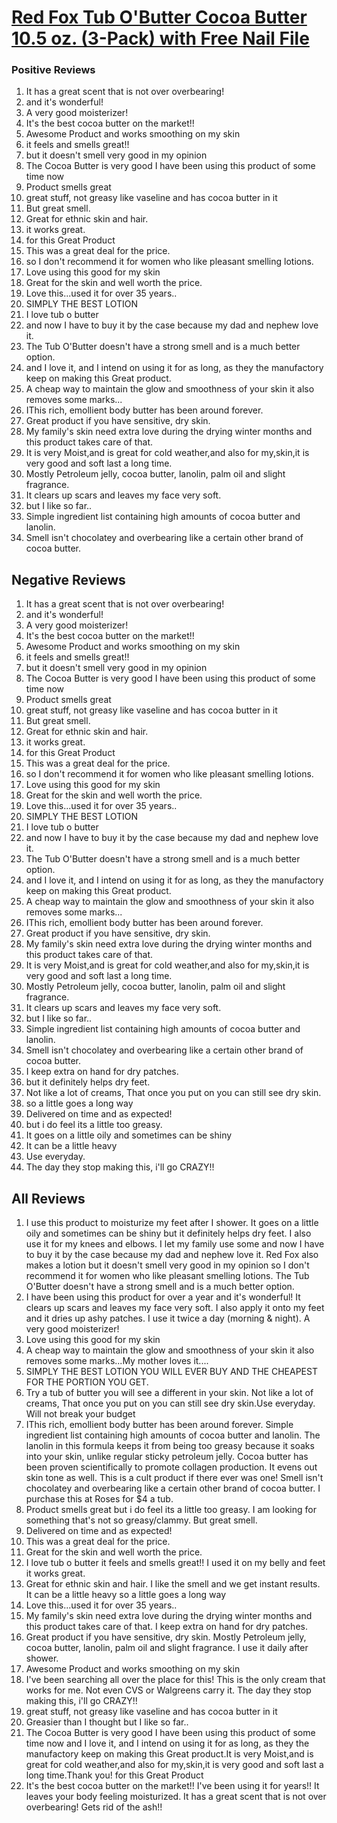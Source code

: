 # [Red Fox Tub O&#x27;Butter Cocoa Butter 10.5 oz. (3-Pack) with Free Nail File](https://products.checkmycream.com/products/Red-Fox-Tub-O&#x27;Butter-Cocoa-Butter-10.5-oz.-(3-Pack)-with-Free-Nail-File.html)

### Positive Reviews

<ol>
      <li>It has a great scent that is not over overbearing!</li>
      <li>and it&#x27;s wonderful!</li>
      <li>A very good moisterizer!</li>
      <li>It&#x27;s the best cocoa butter on the market!!</li>
      <li>Awesome Product and works smoothing on my skin</li>
      <li>it feels and smells great!!  </li>
      <li>but it doesn&#x27;t smell very good in my opinion</li>
      <li>The Cocoa Butter is very good I have been using this product of some time now</li>
      <li>Product smells great</li>
      <li>great stuff, not greasy like vaseline and has cocoa butter in it</li>
      <li>But great smell.</li>
      <li>Great for ethnic skin and hair.</li>
      <li>it works great.</li>
      <li>for this Great Product</li>
      <li>This was a great deal for the price.</li>
      <li>so I don&#x27;t recommend it for women who like pleasant smelling lotions.  </li>
      <li>Love using this good for my skin</li>
      <li>Great for the skin and well worth the price.</li>
      <li>Love this...used it for over 35 years..</li>
      <li>SIMPLY THE BEST LOTION</li>
      <li>I love tub o butter</li>
      <li>and now I have to buy it by the case because my dad and nephew love it.</li>
      <li>The Tub O&#x27;Butter doesn&#x27;t have a strong smell and is a much better option.</li>
      <li>and I love it, and I intend on using it for as long, as they the manufactory keep on making this Great product.</li>
      <li>A cheap way to maintain the glow and smoothness of your skin it also removes some marks...</li>
      <li>IThis rich, emollient body butter has been around forever.</li>
      <li>Great product if you have sensitive, dry skin.</li>
      <li>My family&#x27;s skin need extra love during the drying winter months and this product takes care of that.  </li>
      <li>It is very Moist,and is great for cold weather,and also for my,skin,it is very good and soft last a long time.</li>
      <li>Mostly Petroleum jelly, cocoa butter, lanolin, palm oil and slight fragrance.</li>
      <li>It clears up scars and leaves my face very soft.</li>
      <li>but I like so far..</li>
      <li>Simple ingredient list containing high amounts of cocoa butter and lanolin.</li>
      <li>Smell isn&#x27;t chocolatey and overbearing like a certain other brand of cocoa butter.</li>
</ol>


<h2>Negative Reviews</h2>
<ol>
<li> It has a great scent that is not over overbearing!</li>
<li> and it&#x27;s wonderful!</li>
<li> A very good moisterizer!</li>
<li> It&#x27;s the best cocoa butter on the market!!</li>
<li> Awesome Product and works smoothing on my skin</li>
<li> it feels and smells great!!  </li>
<li> but it doesn&#x27;t smell very good in my opinion</li>
<li> The Cocoa Butter is very good I have been using this product of some time now</li>
<li> Product smells great</li>
<li> great stuff, not greasy like vaseline and has cocoa butter in it</li>
<li> But great smell.</li>
<li> Great for ethnic skin and hair.</li>
<li> it works great.</li>
<li> for this Great Product</li>
<li> This was a great deal for the price.</li>
<li> so I don&#x27;t recommend it for women who like pleasant smelling lotions.  </li>
<li> Love using this good for my skin</li>
<li> Great for the skin and well worth the price.</li>
<li> Love this...used it for over 35 years..</li>
<li> SIMPLY THE BEST LOTION</li>
<li> I love tub o butter</li>
<li> and now I have to buy it by the case because my dad and nephew love it.</li>
<li> The Tub O&#x27;Butter doesn&#x27;t have a strong smell and is a much better option.</li>
<li> and I love it, and I intend on using it for as long, as they the manufactory keep on making this Great product.</li>
<li> A cheap way to maintain the glow and smoothness of your skin it also removes some marks...</li>
<li> IThis rich, emollient body butter has been around forever.</li>
<li> Great product if you have sensitive, dry skin.</li>
<li> My family&#x27;s skin need extra love during the drying winter months and this product takes care of that.  </li>
<li> It is very Moist,and is great for cold weather,and also for my,skin,it is very good and soft last a long time.</li>
<li> Mostly Petroleum jelly, cocoa butter, lanolin, palm oil and slight fragrance.</li>
<li> It clears up scars and leaves my face very soft.</li>
<li> but I like so far..</li>
<li> Simple ingredient list containing high amounts of cocoa butter and lanolin.</li>
<li> Smell isn&#x27;t chocolatey and overbearing like a certain other brand of cocoa butter.</li>
<li> I keep extra on hand for dry patches.</li>
<li> but it definitely helps dry feet.  </li>
<li> Not like a lot of creams, That once you put on you can still see dry skin.</li>
<li> so a little goes a long way</li>
<li> Delivered on time and as expected!</li>
<li> but i do feel its a little too greasy.</li>
<li> It goes on a little oily and sometimes can be shiny</li>
<li> It can be a little heavy</li>
<li> Use everyday.</li>
<li> The day they stop making this, i&#x27;ll go CRAZY!!</li>
</ol>

<h2>All Reviews</h2>

<ol>
    <li> I use this product to moisturize my feet after I shower.  It goes on a little oily and sometimes can be shiny but it definitely helps dry feet.  I also use it for my knees and elbows.  I let my family use some and now I have to buy it by the case because my dad and nephew love it. Red Fox also makes a lotion but it doesn&#x27;t smell very good in my opinion so I don&#x27;t recommend it for women who like pleasant smelling lotions.  The Tub O&#x27;Butter doesn&#x27;t have a strong smell and is a much better option.</li>
    <li> I have been using this product for over a year and it&#x27;s wonderful! It clears up scars and leaves my face very soft. I also apply it onto my feet and it dries up ashy patches. I use it twice a day (morning &amp; night). A very good moisterizer!</li>
    <li> Love using this good for my skin</li>
    <li> A cheap way to maintain the glow and smoothness of your skin it also removes some marks...My mother loves it....</li>
    <li> SIMPLY THE BEST LOTION YOU WILL EVER BUY AND THE CHEAPEST FOR THE PORTION YOU GET.</li>
    <li> Try a tub of butter you will see a different in your skin. Not like a lot of creams, That once you put on you can still see dry skin.Use everyday. Will not break your budget</li>
    <li> IThis rich, emollient body butter has been around forever. Simple ingredient list containing high amounts of cocoa butter and lanolin. The lanolin in this formula keeps it from being too greasy because it soaks into your skin, unlike regular sticky petroleum jelly. Cocoa butter has been proven scientifically to promote collagen production. It evens out skin tone as well. This is a cult product if there ever was one! Smell isn&#x27;t chocolatey and overbearing like a certain other brand of cocoa butter. I purchase this at Roses for $4 a tub.</li>
    <li> Product smells great but i do feel its a little too greasy. I am looking for something that&#x27;s not so greasy/clammy. But great smell.</li>
    <li> Delivered on time and as expected!</li>
    <li> This was a great deal for the price.</li>
    <li> Great for the skin and well worth the price.</li>
    <li> I love tub o butter it feels and smells great!!  I used it on my belly and feet it works great.</li>
    <li> Great for ethnic skin and hair. I like the smell and we get instant results. It can be a little heavy so a little goes a long way</li>
    <li> Love this...used it for over 35 years..</li>
    <li> My family&#x27;s skin need extra love during the drying winter months and this product takes care of that.  I keep extra on hand for dry patches.</li>
    <li> Great product if you have sensitive, dry skin. Mostly Petroleum jelly, cocoa butter, lanolin, palm oil and slight fragrance. I use it daily after shower.</li>
    <li> Awesome Product and works smoothing on my skin</li>
    <li> I&#x27;ve been searching all over the place for this! This is the only cream that works for me. Not even CVS or Walgreens carry it. The day they stop making this, i&#x27;ll go CRAZY!!</li>
    <li> great stuff, not greasy like vaseline and has cocoa butter in it</li>
    <li> Greasier than I thought but I like so far..</li>
    <li> The Cocoa Butter is very good I have been using this product of some time now and I love it, and I intend on using it for as long, as they the manufactory keep on making this Great product.It is very Moist,and is great for cold weather,and also for my,skin,it is very good and soft last a long time.Thank you! for this Great Product</li>
    <li> It&#x27;s the best cocoa butter on the market!! I&#x27;ve been using it for years!! It leaves your body feeling moisturized. It has a great scent that is not over overbearing! Gets rid of the ash!!</li>
</ol>




